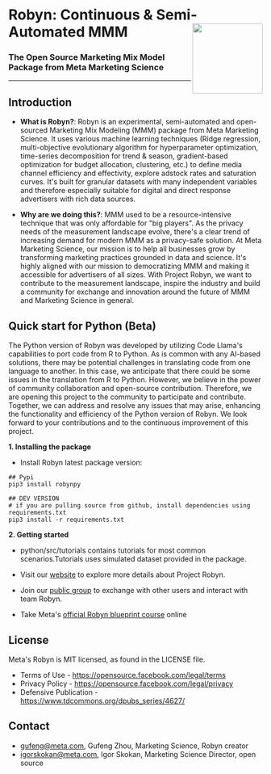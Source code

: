 # Robyn: Continuous & Semi-Automated MMM <img src='R/man/figures/logo.png' align="right" height="139px" />
### The Open Source Marketing Mix Model Package from Meta Marketing Science

<!-- [![Pypi\_Status\_Badge](https://www.r-pkg.org/badges/version/Robyn)](https://cran.r-project.org/package=Robyn) [![Downloads](https://cranlogs.r-pkg.org/badges/grand-total/Robyn?color=green)](https://cranlogs.r-pkg.org/badges/grand-total/Robyn?color=green) [![Site](https://img.shields.io/badge/site-Robyn-blue.svg)](https://facebookexperimental.github.io/Robyn/) [![Facebook](https://img.shields.io/badge/group-Facebook-blue.svg)](https://www.facebook.com/groups/robynmmm/) [![CodeFactor](https://www.codefactor.io/repository/github/facebookexperimental/robyn/badge)](https://www.codefactor.io/repository/github/facebookexperimental/robyn) -->
---

## Introduction

  * **What is Robyn?**: Robyn is an experimental, semi-automated and open-sourced Marketing Mix Modeling (MMM) package from Meta Marketing Science. It uses various machine learning techniques (Ridge regression, multi-objective evolutionary algorithm for hyperparameter optimization, time-series decomposition for trend & season, gradient-based optimization for budget allocation, clustering, etc.) to define media channel efficiency and effectivity, explore adstock rates and saturation curves. It's built for granular datasets with many independent variables and therefore especially suitable for digital and direct response advertisers with rich data sources. 
  
  * **Why are we doing this?**: MMM used to be a resource-intensive technique that was only affordable for "big players". As the privacy needs of the measurement landscape evolve, there's a clear trend of increasing demand for modern MMM as a privacy-safe solution. At Meta Marketing Science, our mission is to help all businesses grow by transforming marketing practices grounded in data and science. It's highly aligned with our mission to democratizing MMM and making it accessible for advertisers of all sizes. With Project Robyn, we want to contribute to the measurement landscape, inspire the industry and build a community for exchange and innovation around the future of MMM and Marketing Science in general.
  
## Quick start for Python (Beta)

  The Python version of Robyn was developed by utilizing Code Llama's capabilities to port code from R to Python. As is common with any AI-based solutions, there may be potential challenges in translating code from one language to another.
  In this case, we anticipate that there could be some issues in the translation from R to Python. However, we believe in the power of community collaboration and open-source contribution. Therefore, we are opening this project to the community to participate and contribute.
  Together, we can address and resolve any issues that may arise, enhancing the functionality and efficiency of the Python version of Robyn. We look forward to your contributions and to the continuous improvement of this project. 

**1. Installing the package**
  
  * Install Robyn latest package version:
```{r}
## Pypi
pip3 install robynpy

## DEV VERSION
# if you are pulling source from github, install dependencies using requirements.txt
pip3 install -r requirements.txt
```
  
**2. Getting started**

  * python/src/tutorials contains tutorials for most common scenarios.Tutorials uses simulated dataset provided in the package. 
  
  * Visit our [website](https://facebookexperimental.github.io/Robyn/) to explore more details about Project Robyn.
  
  * Join our [public group](https://www.facebook.com/groups/robyn/) to exchange with other users and interact with team Robyn.
  
  * Take Meta's [official Robyn blueprint course](https://www.facebookblueprint.com/student/path/253121-marketing-mix-models?utm_source=readme) online 

## License

Meta's Robyn is MIT licensed, as found in the LICENSE file.

- Terms of Use - https://opensource.facebook.com/legal/terms 
- Privacy Policy - https://opensource.facebook.com/legal/privacy
- Defensive Publication - https://www.tdcommons.org/dpubs_series/4627/

## Contact

* gufeng@meta.com, Gufeng Zhou, Marketing Science, Robyn creator
* igorskokan@meta.com, Igor Skokan, Marketing Science Director, open source
